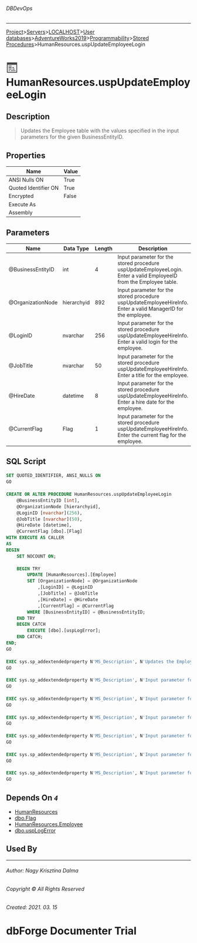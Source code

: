 ###### DBDevOps
___
[Project](../../../../../../startpage.md)>[Servers](../../../../../Servers.md)>[LOCALHOST](../../../../LOCALHOST.md)>[User databases](../../../UserDatabases.md)>[AdventureWorks2019](../../AdventureWorks2019.md)>[Programmability](../Programmability.md)>[Stored Procedures](Procedures.md)>HumanResources.uspUpdateEmployeeLogin


# ![logo](../../../../../../Images/procedure.svg) HumanResources.uspUpdateEmployeeLogin

## <a name="#Description"></a>Description
> Updates the Employee table with the values specified in the input parameters for the given BusinessEntityID.
## <a name="#Properties"></a>Properties
|Name|Value|
|---|---|
|ANSI Nulls ON|True|
|Quoted Identifier ON|True|
|Encrypted|False|
|Execute As||
|Assembly||


## <a name="#Parameters"></a>Parameters
|Name|Data Type|Length|Description
|---|---|---|---
|@BusinessEntityID|int|4|Input parameter for the stored procedure uspUpdateEmployeeLogin. Enter a valid EmployeeID from the Employee table.|
|@OrganizationNode|hierarchyid|892|Input parameter for the stored procedure uspUpdateEmployeeHireInfo. Enter a valid ManagerID for the employee.|
|@LoginID|nvarchar|256|Input parameter for the stored procedure uspUpdateEmployeeHireInfo. Enter a valid login for the employee.|
|@JobTitle|nvarchar|50|Input parameter for the stored procedure uspUpdateEmployeeHireInfo. Enter a title for the employee.|
|@HireDate|datetime|8|Input parameter for the stored procedure uspUpdateEmployeeHireInfo. Enter a hire date for the employee.|
|@CurrentFlag|Flag|1|Input parameter for the stored procedure uspUpdateEmployeeHireInfo. Enter the current flag for the employee.|

## <a name="#SqlScript"></a>SQL Script
```SQL
SET QUOTED_IDENTIFIER, ANSI_NULLS ON
GO

CREATE OR ALTER PROCEDURE HumanResources.uspUpdateEmployeeLogin
    @BusinessEntityID [int], 
    @OrganizationNode [hierarchyid],
    @LoginID [nvarchar](256),
    @JobTitle [nvarchar](50),
    @HireDate [datetime],
    @CurrentFlag [dbo].[Flag]
WITH EXECUTE AS CALLER
AS
BEGIN
    SET NOCOUNT ON;

    BEGIN TRY
        UPDATE [HumanResources].[Employee] 
        SET [OrganizationNode] = @OrganizationNode 
            ,[LoginID] = @LoginID 
            ,[JobTitle] = @JobTitle 
            ,[HireDate] = @HireDate 
            ,[CurrentFlag] = @CurrentFlag 
        WHERE [BusinessEntityID] = @BusinessEntityID;
    END TRY
    BEGIN CATCH
        EXECUTE [dbo].[uspLogError];
    END CATCH;
END;
GO

EXEC sys.sp_addextendedproperty N'MS_Description', N'Updates the Employee table with the values specified in the input parameters for the given BusinessEntityID.', 'SCHEMA', N'HumanResources', 'PROCEDURE', N'uspUpdateEmployeeLogin'
GO

EXEC sys.sp_addextendedproperty N'MS_Description', N'Input parameter for the stored procedure uspUpdateEmployeeLogin. Enter a valid EmployeeID from the Employee table.', 'SCHEMA', N'HumanResources', 'PROCEDURE', N'uspUpdateEmployeeLogin', 'PARAMETER', N'@BusinessEntityID'
GO

EXEC sys.sp_addextendedproperty N'MS_Description', N'Input parameter for the stored procedure uspUpdateEmployeeHireInfo. Enter a valid ManagerID for the employee.', 'SCHEMA', N'HumanResources', 'PROCEDURE', N'uspUpdateEmployeeLogin', 'PARAMETER', N'@OrganizationNode'
GO

EXEC sys.sp_addextendedproperty N'MS_Description', N'Input parameter for the stored procedure uspUpdateEmployeeHireInfo. Enter a valid login for the employee.', 'SCHEMA', N'HumanResources', 'PROCEDURE', N'uspUpdateEmployeeLogin', 'PARAMETER', N'@LoginID'
GO

EXEC sys.sp_addextendedproperty N'MS_Description', N'Input parameter for the stored procedure uspUpdateEmployeeHireInfo. Enter a title for the employee.', 'SCHEMA', N'HumanResources', 'PROCEDURE', N'uspUpdateEmployeeLogin', 'PARAMETER', N'@JobTitle'
GO

EXEC sys.sp_addextendedproperty N'MS_Description', N'Input parameter for the stored procedure uspUpdateEmployeeHireInfo. Enter a hire date for the employee.', 'SCHEMA', N'HumanResources', 'PROCEDURE', N'uspUpdateEmployeeLogin', 'PARAMETER', N'@HireDate'
GO

EXEC sys.sp_addextendedproperty N'MS_Description', N'Input parameter for the stored procedure uspUpdateEmployeeHireInfo. Enter the current flag for the employee.', 'SCHEMA', N'HumanResources', 'PROCEDURE', N'uspUpdateEmployeeLogin', 'PARAMETER', N'@CurrentFlag'
GO
```

## <a name="#DependsOn"></a>Depends On _`4`_
- [HumanResources](../../Security/Schemas/HumanResources.md)
- [dbo.Flag](../Types/UserDefinedDataTypes/dbo.Flag.md)
- [HumanResources.Employee](../../Tables/HumanResources.Employee.md)
- [dbo.uspLogError](dbo.uspLogError.md)


## <a name="#UsedBy"></a>Used By


___
###### Author: Nagy Krisztina Dalma
###### Copyright © All Rights Reserved
###### Created: 2021. 03. 15

# dbForge Documenter Trial